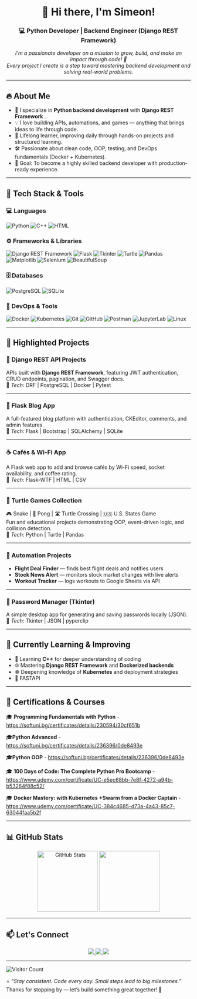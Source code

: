 <h1 align="center">👋 Hi there, I'm Simeon!</h1>
<h3 align="center">💻 Python Developer | Backend Engineer (Django REST Framework)</h3>

<p align="center">
  <em>I'm a passionate developer on a mission to grow, build, and make an impact through code! 🚀</em><br>
  <em>Every project I create is a step toward mastering backend development and solving real-world problems.</em>
</p>

---

## 🔥 About Me

- 🐍 I specialize in **Python backend development** with **Django REST Framework** .
- 💡 I love building APIs, automations, and games — anything that brings ideas to life through code.
- 🧠 Lifelong learner, improving daily through hands-on projects and structured learning.
- 🛠️ Passionate about clean code, OOP, testing, and DevOps fundamentals (Docker + Kubernetes).
- 🎯 Goal: To become a highly skilled backend developer with production-ready experience.

---

## 🧰 Tech Stack & Tools

### 💻 Languages

![Python](https://img.shields.io/badge/Python-3776AB?style=for-the-badge&logo=python&logoColor=white)
![C++](https://img.shields.io/badge/C++-00599C?style=for-the-badge&logo=cplusplus&logoColor=white)
![HTML](https://img.shields.io/badge/HTML5-E34F26?style=for-the-badge&logo=html5&logoColor=white)
### ⚙️ Frameworks & Libraries

![Django REST Framework](https://img.shields.io/badge/Django_REST-092E20?style=for-the-badge&logo=django&logoColor=white)
![Flask](https://img.shields.io/badge/Flask-000000?style=for-the-badge&logo=flask&logoColor=white)
![Tkinter](https://img.shields.io/badge/Tkinter-FFD43B?style=for-the-badge)
![Turtle](https://img.shields.io/badge/Turtle-0A66C2?style=for-the-badge)
![Pandas](https://img.shields.io/badge/Pandas-150458?style=for-the-badge&logo=pandas&logoColor=white)
![Matplotlib](https://img.shields.io/badge/Matplotlib-11557C?style=for-the-badge)
![Selenium](https://img.shields.io/badge/Selenium-43B02A?style=for-the-badge&logo=selenium&logoColor=white)
![BeautifulSoup](https://img.shields.io/badge/BeautifulSoup-4B8BBE?style=for-the-badge)

### 🗄️ Databases

![PostgreSQL](https://img.shields.io/badge/PostgreSQL-336791?style=for-the-badge&logo=postgresql&logoColor=white)
![SQLite](https://img.shields.io/badge/SQLite-07405E?style=for-the-badge&logo=sqlite&logoColor=white)

### 🐳 DevOps & Tools

![Docker](https://img.shields.io/badge/Docker-2496ED?style=for-the-badge&logo=docker&logoColor=white)
![Kubernetes](https://img.shields.io/badge/Kubernetes-326CE5?style=for-the-badge&logo=kubernetes&logoColor=white)
![Git](https://img.shields.io/badge/Git-F05033?style=for-the-badge&logo=git&logoColor=white)
![GitHub](https://img.shields.io/badge/GitHub-181717?style=for-the-badge&logo=github&logoColor=white)
![Postman](https://img.shields.io/badge/Postman-FF6C37?style=for-the-badge&logo=postman&logoColor=white)
![JupyterLab](https://img.shields.io/badge/JupyterLab-F37626?style=for-the-badge&logo=jupyter&logoColor=white)
![Linux](https://img.shields.io/badge/Linux-FCC624?style=for-the-badge&logo=linux&logoColor=black)

---

## 🚀 Highlighted Projects

### 🧱 Django REST API Projects

APIs built with **Django REST Framework**, featuring JWT authentication, CRUD endpoints, pagination, and Swagger docs.  
🧰 _Tech:_ DRF | PostgreSQL | Docker | Pytest

---

### 📝 Flask Blog App

A full-featured blog platform with authentication, CKEditor, comments, and admin features.  
🧰 _Tech:_ Flask | Bootstrap | SQLAlchemy | SQLite

---

### ☕ Cafés & Wi-Fi App

A Flask web app to add and browse cafés by Wi-Fi speed, socket availability, and coffee rating.  
🧰 _Tech:_ Flask-WTF | HTML | CSV

---

### 🐍 Turtle Games Collection

🎮 Snake | 🏓 Pong | 🛣️ Turtle Crossing | 🇺🇸 U.S. States Game  
Fun and educational projects demonstrating OOP, event-driven logic, and collision detection.  
🧰 _Tech:_ Python | Turtle | Pandas

---

### 🤖 Automation Projects

- **Flight Deal Finder** — finds best flight deals and notifies users
- **Stock News Alert** — monitors stock market changes with live alerts
- **Workout Tracker** — logs workouts to Google Sheets via API

---

### 🔐 Password Manager (Tkinter)

A simple desktop app for generating and saving passwords locally (JSON).  
🧰 _Tech:_ Tkinter | JSON | pyperclip

---

## 🌱 Currently Learning & Improving

- 🔁 Learning **C++** for deeper understanding of coding
- 🌐 Mastering **Django REST Framework** and **Dockerized backends**
- ☸️ Deepening knowledge of **Kubernetes** and deployment strategies
- 🚀 FASTAPI 

---

## 🧠 Certifications & Courses

🎓 **Programming Fundamentals with Python** - https://softuni.bg/certificates/details/230594/30cf651b
 
🎓**Python Advanced** - https://softuni.bg/certificates/details/236396/0de8493e

🎓**Python OOP** - https://softuni.bg/certificates/details/236396/0de8493e

🎓 **100 Days of Code: The Complete Python Pro Bootcamp** - https://www.udemy.com/certificate/UC-e5ec68bb-7e8f-4272-a94b-b53264f88c52/

🎓 **Docker Mastery: with Kubernetes +Swarm from a Docker Captain** - https://www.udemy.com/certificate/UC-384c4685-d73a-4a43-85c7-63044faa5b2f



---

## 📊 GitHub Stats

<p align="center">
  <img src="https://github-readme-stats.vercel.app/api?username=snushev&show_icons=true&theme=tokyonight" alt="GitHub Stats" height="165">
  <img src="https://github-readme-stats.vercel.app/api/top-langs/?username=snushev&layout=compact&theme=tokyonight" height="165">
</p>

---

## 📫 Let's Connect

<p align="center">
  <a href="https://www.linkedin.com/in/simeon-nushev-82b56597/" target="_blank">
    <img src="https://img.shields.io/badge/LinkedIn-0077B5?style=for-the-badge&logo=linkedin&logoColor=white" />
  </a>
  <a href="mailto:s.nushev@gmail.com">
    <img src="https://img.shields.io/badge/Email-D14836?style=for-the-badge&logo=gmail&logoColor=white" />
  </a>
  <a href="https://discordapp.com/users/sedimalko">
    <img src="https://img.shields.io/badge/Discord-5865F2?style=for-the-badge&logo=discord&logoColor=white" />
  </a>
</p>

---

![Visitor Count](https://komarev.com/ghpvc/?username=snushev&color=brightgreen)

⭐ _“Stay consistent. Code every day. Small steps lead to big milestones.”_  
Thanks for stopping by — let’s build something great together! 🚀
